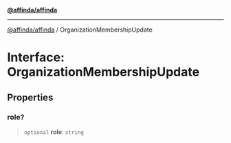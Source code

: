 [**@affinda/affinda**](../README.md)

***

[@affinda/affinda](../globals.md) / OrganizationMembershipUpdate

# Interface: OrganizationMembershipUpdate

## Properties

### role?

> `optional` **role**: `string`
